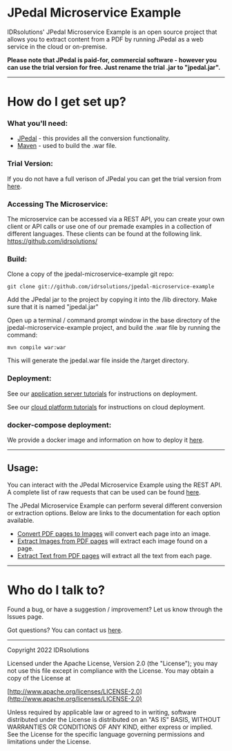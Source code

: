 # JPedal Microservice Example #

IDRsolutions' JPedal Microservice Example is an open source project that allows you to extract content from a PDF by running JPedal as a web service in the cloud or on-premise.

**Please note that JPedal is paid-for, commercial software - however you can use the trial version for free. Just rename the trial .jar to "jpedal.jar".**

-----

# How do I get set up? #

### What you'll need: ###

* [JPedal](https://www.idrsolutions.com/jpedal/download) - this provides all the conversion functionality.
* [Maven](https://maven.apache.org/download.cgi) - used to build the .war file.

### Trial Version: ###

If you do not have a full verison of JPedal you can get the trial version from [here](https://www.idrsolutions.com/jpedal/trial-download/).

### Accessing The Microservice: ###

The microservice can be accessed via a REST API, you can create your own client or API calls or use one of our premade examples in a collection of different languages.
These clients can be found at the following link.
https://github.com/idrsolutions/

### Build: ###

Clone a copy of the jpedal-microservice-example git repo:

```
git clone git://github.com/idrsolutions/jpedal-microservice-example
```

Add the JPedal jar to the project by copying it into the /lib directory. Make sure that it is named "jpedal.jar"

Open up a terminal / command prompt window in the base directory of the jpedal-microservice-example project, and build the .war file by running the command:
```
mvn compile war:war
```

This will generate the jpedal.war file inside the /target directory.

### Deployment: ###

See our [application server tutorials](https://docs.idrsolutions.com/jpedal/app-server-deployment/) for instructions on deployment.

See our [cloud platform tutorials](https://docs.idrsolutions.com/jpedal/docker-deployment/) for instructions on cloud deployment.

### docker-compose deployment: ###

We provide a docker image and information on how to deploy it [here](https://github.com/idrsolutions/jpedal-docker).


-----

## Usage: ##
You can interact with the JPedal Microservice Example using the REST API.
A complete list of raw requests that can be used can be found [here](/API.md).

The JPedal Microservice Example can perform several different conversion or extraction options.
Below are links to the documentation for each option available.

 - [Convert PDF pages to Images](https://docs.idrsolutions.com/jpedal/convert-pdf-to-image/) will convert each page into an image.
 - [Extract Images from PDF pages](https://docs.idrsolutions.com/jpedal/extract-images-from-pdf/) will extract each image found on a page.
 - [Extract Text from PDF pages](https://docs.idrsolutions.com/jpedal/extract-text-from-pdf/) will extract all the text from each page.

-----

# Who do I talk to? #

Found a bug, or have a suggestion / improvement? Let us know through the Issues page.

Got questions? You can contact us [here](https://idrsolutions.atlassian.net/servicedesk/customer/portal/8).

-----

Copyright 2022 IDRsolutions

Licensed under the Apache License, Version 2.0 (the "License");
you may not use this file except in compliance with the License.
You may obtain a copy of the License at

[http://www.apache.org/licenses/LICENSE-2.0](http://www.apache.org/licenses/LICENSE-2.0)

Unless required by applicable law or agreed to in writing, software
distributed under the License is distributed on an "AS IS" BASIS,
WITHOUT WARRANTIES OR CONDITIONS OF ANY KIND, either express or implied.
See the License for the specific language governing permissions and
limitations under the License.
